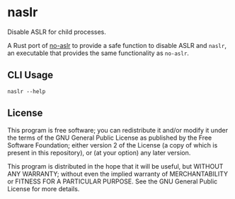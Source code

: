 # naslr

Disable ASLR for child processes.

A Rust port of [no-aslr](https://github.com/kccqzy/no-aslr) to provide a safe
function to disable ASLR and `naslr`, an executable that provides the same
functionality as `no-aslr`.

## CLI Usage

```shell
naslr --help
```

## License

This program is free software; you can redistribute it and/or modify it under
the terms of the GNU General Public License as published by the Free Software
Foundation; either version 2 of the License (a copy of which is present in
this repository), or (at your option) any later version.

This program is distributed in the hope that it will be useful, but WITHOUT
ANY WARRANTY; without even the implied warranty of MERCHANTABILITY or FITNESS
FOR A PARTICULAR PURPOSE. See the GNU General Public License for more details.

